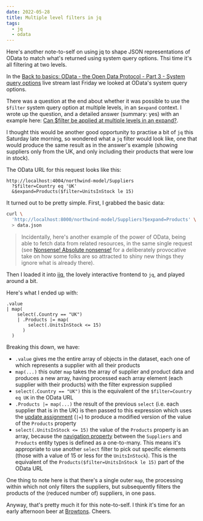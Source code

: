 ```yaml
---
date: 2022-05-28
title: Multiple level filters in jq
tags:
  - jq
  - odata
---
```

Here's another note-to-self on using jq to shape JSON representations of OData to match what's returned using system query options. Thsi time it's all filtering at two levels.

In the [Back to basics: OData - the Open Data Protocol - Part 3 - System query options](https://www.youtube.com/watch?v=Bln2A0_OauY&list=PL6RpkC85SLQABOpzhd7WI-hMpy99PxUo0&index=3) live stream last Friday we looked at OData's system query options.

There was a question at the end about whether it was possible to use the `$filter` system query option at multiple levels, in an `$expand` context. I wrote up the question, and a detailed answer (summary: yes) with an example here: [Can $filter be applied at multiple levels in an expand?](https://github.com/SAP-samples/odata-basics-handsonsapdev/issues/8).

I thought this would be another good opportunity to practise a bit of `jq` this Saturday late morning, so wondered what a `jq` filter would look like, one that would produce the same result as in the answer's example (showing suppliers only from the UK, and only including their products that were low in stock).

The OData URL for this request looks like this:

```
http://localhost:4004/northwind-model/Suppliers
  ?$filter=Country eq 'UK'
  &$expand=Products($filter=UnitsInStock le 15)
```

It turned out to be pretty simple. First, I grabbed the basic data:

```bash
curl \
  'http://localhost:8000/northwind-model/Suppliers?$expand=Products' \
  > data.json
```

> Incidentally, here's another example of the power of OData, being able to fetch data from related resources, in the same single request (see [Nonsense! Absolute nonsense!](https://www.youtube.com/clip/Ugkxp6b9vNpSL44Xd9JevC7zmG5Tj9VOCLTq) for a deliberately provocative take on how some folks are so attracted to shiny new things they ignore what is already there).

Then I loaded it into [ijq](https://sr.ht/~gpanders/ijq/), the lovely interactive frontend to `jq`, and played around a bit.

Here's what I ended up with:

```jq
.value
| map(
    select(.Country == "UK")
    | .Products |= map(
        select(.UnitsInStock <= 15)
      )
  )
```

Breaking this down, we have:

* `.value` gives me the entire array of objects in the dataset, each one of which represents a supplier with all their products
* `map(...)` this outer `map` takes the array of supplier and product data and produces a new array, having processed each array element (each supplier with their products) with the filter expression supplied
* `select(.Country == "UK")` this is the equivalent of the `$filter=Country eq UK` in the OData URL
* `.Products |= map(...)` the result of the previous `select` (i.e. each supplier that is in the UK) is then passed to this expression which uses the [update assignment][manual-update-assignment] (`|=`) to produce a modified version of the value of the `Products` property
* `select(.UnitsInStock <= 15)` the value of the `Products` property is an array, because the [navigation property](https://github.com/SAP-samples/odata-basics-handsonsapdev/blob/8347ca89ad75df111b3ab05c245da840762398b4/db/schema.cds#L29) between the `Suppliers` and `Products` entity types is defined as a one-to-many. This means it's appropriate to use another `select` filter to pick out specific elements (those with a value of 15 or less for the `UnitsInStock`). This is the equivalent of the `Products($filter=UnitsInStock le 15)` part of the OData URL

One thing to note here is that there's a single outer `map`, the processing within which not only filters the suppliers, but subsequently filters the products of the (reduced number of) suppliers, in one pass.

Anyway, that's pretty much it for this note-to-self. I think it's time for an early afternoon beer at [Browtons](https://twitter.com/browtons). Cheers.

[manual-update-assignment]: https://stedolan.github.io/jq/manual/#Update-assignment:|=
